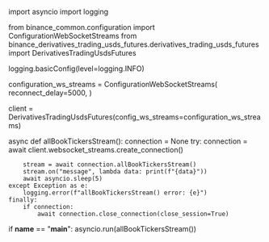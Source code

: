 import asyncio
import logging

from binance_common.configuration import ConfigurationWebSocketStreams
from binance_derivatives_trading_usds_futures.derivatives_trading_usds_futures import DerivativesTradingUsdsFutures

logging.basicConfig(level=logging.INFO)

configuration_ws_streams = ConfigurationWebSocketStreams(
    reconnect_delay=5000,
)

client = DerivativesTradingUsdsFutures(config_ws_streams=configuration_ws_streams)


async def allBookTickersStream():
    connection = None
    try:
        connection = await client.websocket_streams.create_connection()

        stream = await connection.allBookTickersStream()
        stream.on("message", lambda data: print(f"{data}"))
        await asyncio.sleep(5)
    except Exception as e:
        logging.error(f"allBookTickersStream() error: {e}")
    finally:
        if connection:
            await connection.close_connection(close_session=True)


if __name__ == "__main__":
    asyncio.run(allBookTickersStream())
